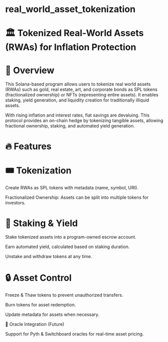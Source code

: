 # real_world_asset_tokenization

# 🏛 Tokenized Real-World Assets (RWAs) for Inflation Protection

# 📌 Overview

This Solana-based program allows users to tokenize real world assets (RWAs) such as gold, real estate, art, and corporate bonds as SPL tokens (fractionalized ownership) or NFTs (representing entire assets). It enables staking, yield generation, and liquidity creation for traditionally illiquid assets.

With rising inflation and interest rates, fiat savings are devaluing. This protocol provides an on-chain hedge by tokenizing tangible assets, allowing fractional ownership, staking, and automated yield generation.

# 🔥 Features

# 🎟 Tokenization

Create RWAs as SPL tokens with metadata (name, symbol, URI).

Fractionalized Ownership: Assets can be split into multiple tokens for investors.

# 🏦 Staking & Yield

Stake tokenized assets into a program-owned escrow account.

Earn automated yield, calculated based on staking duration.

Unstake and withdraw tokens at any time.

# 🔒 Asset Control

Freeze & Thaw tokens to prevent unauthorized transfers.

Burn tokens for asset redemption.

Update metadata for assets when necessary.

📡 Oracle Integration (Future)

Support for Pyth & Switchboard oracles for real-time asset pricing.
